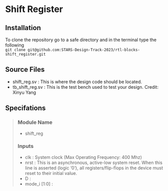 # Shift Register

## Installation
To clone the repository go to a safe directory and in the terminal type the following <br> 
```git clone git@github.com:STARS-Design-Track-2023/rtl-blocks-shift_register.git```

## Source Files
- shift_reg.sv : This is where the design code should be located.
- tb_shift_reg.sv : This is the test bench used to test your design. Credit: Xinyu Yang

## Specifations
> ### Module Name 
> - shift_reg
> ### Inputs
> - clk  : System clock (Max Operating Frequency: 400 Mhz)
> - nrst : This is an asynchronous, active-low system reset. When this line is  asserted (logic ‘0’), all registers/flip-flops in the device must reset to their initial value.
> - D      :
> - mode_i [1:0] : 
> 

